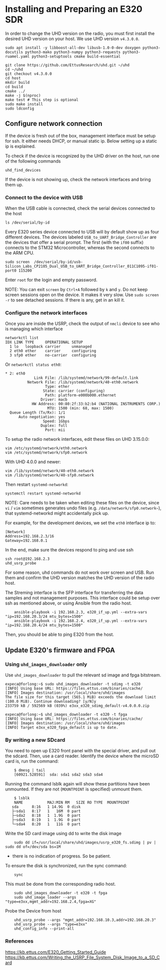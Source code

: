 # Installing and Preparing an E320 SDR

In order to change the UHD version on the radio, you must first install the desired UHD version on your host. We use UHD version `v4.3.0.0`.
```
sudo apt install -y libboost-all-dev libusb-1.0-0-dev doxygen python3-docutils python3-mako python3-numpy python3-requests python3-ruamel.yaml python3-setuptools cmake build-essential

git clone https://github.com/EttusResearch/uhd.git ~/uhd
cd ~/uhd
git checkout v4.3.0.0
cd host
mkdir build
cd build
cmake ../
make -j $(nproc)
make test # This step is optional
sudo make install
sudo ldconfig
```

## Configure network connection

If the device is fresh out of the box, management interface must be setup for ssh. It either needs DHCP, or manual static ip. Below setting up a static ip is explained.

To check if the device is recognized by the UHD driver on the host, run one of the following commands

```
uhd_find_devices
```
    
If the device is not showing up, check the network interfaces and bring them up.

### Connect to the device with USB

When the USB cable is connected, check the serial devices connected to the host

```
ls /dev/serial/by-id
```
    
Every E320 series device connected to USB will by default show up as four different devices. The devices labeled `USB_to_UART_Bridge_Controller` are the devices that offer a serial prompt. The first (with the `if00` suffix) connects to the STM32 Microcontroller, whereas the second connects to the ARM CPU.
    
```
sudo screen  /dev/serial/by-id/usb-Silicon_Labs_CP2105_Dual_USB_to_UART_Bridge_Controller_011C1095-if01-port0 115200
```

Enter `root` for the login and empty password.

NOTE: You can exit `screen` by `Ctrl+A` followed by `k` and `y`. Do not keep screen sessions open on the device. It makes it very slow. Use `sudo screen -r` to see detached sessions. If there is any, get in an kill it.

### Configure the network interfaces

Once you are inside the USRP, check the output of `nmcli` device to see who is managing which interface

    networkctl list
    IDX LINK TYPE     OPERATIONAL SETUP      
      1 lo   loopback carrier     unmanaged  
      2 eth0 ether    carrier     configuring
      3 sfp0 ether    no-carrier  configuring
 
Or `networkctl status eth0`:

    * 2: eth0                                                             
                 Link File: /lib/systemd/network/99-default.link          
              Network File: /lib/systemd/network/40-eth0.network          
                      Type: ether                                         
                     State: carrier (configuring)      
                      Path: platform-e000b000.ethernet                    
                    Driver: macb                                          
                HW Address: 00:80:2f:33:b2:b4 (NATIONAL INSTRUMENTS CORP.)
                       MTU: 1500 (min: 68, max: 1500)                     
      Queue Length (Tx/Rx): 1/1                                           
          Auto negotiation: yes                                           
                     Speed: 1Gbps                                         
                    Duplex: full                                          
                      Port: mii

To setup the radio network interfaces, edit these files on UHD 3.15.0.0:

    vim /etc/systemd/network/eth0.network
    vim /etc/systemd/network/sfp0.network

With UHD 4.0.0 and newer:

    vim /lib/systemd/network/40-eth0.network
    vim /lib/systemd/network/40-sfp0.network
    
Then restart `systemd-networkd`:

    systemctl restart systemd-networkd
    
NOTE: Care needs to be taken when editing these files on the device, since `vi` / `vim` sometimes generates undo files (e.g. `/data/network/sfp0.network~`), that systemd-networkd might accidentally pick up.
    
For example, for the development devices, we set the `eth0` interface ip to:

    [Network]
    Address=192.168.2.3/16
    Gateway=192.168.0.1 

In the end, make sure the devices respond to ping and use ssh

    ssh root@192.168.2.3
    uhd_usrp_probe

For some reason, uhd commands do not work over screen and USB. Run them and confirm the UHD version matches the UHD version of the radio host.

The Streming interface is the SFP interface for transferring the data samples and not management purposes. This interface could be setup over ssh as mentioned above, or using Ansible from the radio host.

        ansible-playbook -i 192.168.2.3, e320_if_up.yml --extra-vars "ip=192.168.20.3/24 mtu_bytes=1500"
        ansible-playbook -i 192.168.2.4, e320_if_up.yml --extra-vars "ip=192.168.20.4/24 mtu_bytes=1500"
        
Then, you should be able to ping E320 from the host.

## Update E320's firmware and FPGA


### Using `uhd_images_downloader` only

Use `uhd_images_downloader` to pull the relevant sd image and fpga bitstream.

```console
expeca@forlong:~$ sudo uhd_images_downloader -t sdimg -t e320
[INFO] Using base URL: https://files.ettus.com/binaries/cache/
[INFO] Images destination: /usr/local/share/uhd/images
The file size for this target (565.1 MiB) exceeds the download limit (100.0 MiB). Continue downloading? [y/N]y
233759 kB / 592569 kB (039%) e3xx_e320_sdimg_default-v4.0.0.0.zip

expeca@forlong:~$ uhd_images_downloader -t e320 -t fpga
[INFO] Using base URL: https://files.ettus.com/binaries/cache/
[INFO] Images destination: /usr/local/share/uhd/images
[INFO] Target e3xx_e320_fpga_default is up to date.
```

### By writing a new SDcard

You need to open up E320 front panel with the special driver, and pull out the sdcard. Then, use a card reader.
Identify the device where the microSD card is, run the command:
        
        $ dmesg | tail
        [60921.528591]  sda: sda1 sda2 sda3 sda4

Running the command lsblk again will show these partitions have been unmounted. If they are not (`MOUNTPOINT` is specified) unmount them.
        
        $ lsblk
        NAME           MAJ:MIN RM   SIZE RO TYPE  MOUNTPOINT
       sda      8:16   1 14.9G  0 disk
       ├─sda1   8:17   1   16M  0 part
       ├─sda2   8:18   1  1.9G  0 part
       ├─sda3   8:19   1  1.9G  0 part
       └─sda4   8:20   1   11G  0 part

Write the SD card image using dd to write the disk image

        sudo dd if=/usr/local/share/uhd/images/usrp_e320_fs.sdimg | pv | sudo dd of=/dev/sda bs=1M
        
* there is no indication of progress. So be patient.

To ensure the disk is synchronized, run the sync command:

        sync

This must be done from the corresponding radio host.

        sudo uhd_images_downloader -t e320 -t fpga
        sudo uhd_image_loader --args "type=e3xx,mgmt_addr=192.168.2.4,fpga=XG"

Probe the Device from host

        uhd_usrp_probe --args "mgmt_addr=192.168.10.3,addr=192.168.20.3"
        uhd_usrp_probe --args "type=e3xx"
        uhd_config_info --print-all

### References

https://kb.ettus.com/E320_Getting_Started_Guide
https://kb.ettus.com/Writing_the_USRP_File_System_Disk_Image_to_a_SD_Card

